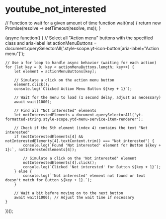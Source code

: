 # youtube_not_interested



// Function to wait for a given amount of time
function wait(ms) {
    return new Promise(resolve => setTimeout(resolve, ms));
}

(async function() {
    // Select all "Action menu" buttons with the specified class and aria-label
    let actionMenuButtons = document.querySelectorAll('.style-scope.yt-icon-button[aria-label="Action menu"]');

    // Use a for loop to handle async behavior (waiting for each action)
    for (let key = 0; key < actionMenuButtons.length; key++) {
        let element = actionMenuButtons[key];

        // Simulate a click on the action menu button
        element.click();
        console.log(`Clicked Action Menu Button ${key + 1}`);

        // Wait for the menu to load (1 second delay, adjust as necessary)
        await wait(1000);

        // Find all "Not interested" elements
        let notInterestedElements = document.querySelectorAll('yt-formatted-string.style-scope.ytd-menu-service-item-renderer');

        // Check if the 5th element (index 4) contains the text "Not interested"
        if (notInterestedElements[4] && notInterestedElements[4].textContent.trim() === "Not interested") {
            console.log(`Found 'Not interested' element for Button ${key + 1}:`, notInterestedElements[4]);

            // Simulate a click on the 'Not interested' element
            notInterestedElements[4].click();
            console.log(`Clicked 'Not interested' for Button ${key + 1}`);
        } else {
            console.log(`'Not interested' element not found or text doesn't match for Button ${key + 1}.`);
        }

        // Wait a bit before moving on to the next button
        await wait(1000); // Adjust the wait time if necessary
    }
})();
